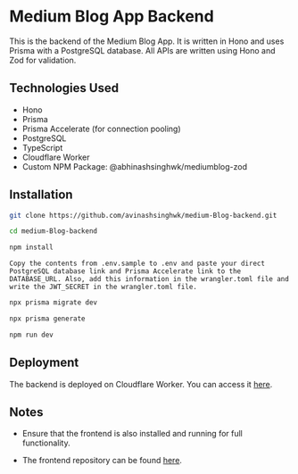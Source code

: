 # Medium Blog App Backend

This is the backend of the Medium Blog App. It is written in Hono and uses Prisma with a PostgreSQL database. All APIs are written using Hono and Zod for validation.

## Technologies Used

- Hono
- Prisma
- Prisma Accelerate (for connection pooling)
- PostgreSQL
- TypeScript
- Cloudflare Worker
- Custom NPM Package: @abhinashsinghwk/mediumblog-zod

## Installation

```bash
git clone https://github.com/avinashsinghwk/medium-Blog-backend.git
```

```bash
cd medium-Blog-backend
```

```bash
npm install
```
`Copy the contents from .env.sample to .env and paste your direct PostgreSQL database link and Prisma Accelerate link to the DATABASE_URL. Also, add this information in the wrangler.toml file and write the JWT_SECRET in the wrangler.toml file.`

```bash
npx prisma migrate dev
```

```bash
npx prisma generate
```

```bash
npm run dev
```
## Deployment

The backend is deployed on Cloudflare Worker. You can access it [here](https://medium-blog-frontend.vercel.app).

## Notes

- Ensure that the frontend is also installed and running for full functionality.

- The frontend repository can be found [here](https://github.com/avinashsinghwk/medium-Blog-frontend).

